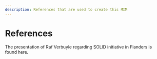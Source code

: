 ```yaml
---
description: References that are used to create this MIM
---
```


# References

The presentation of Raf Verbuyle regarding SOLID initiative in Flanders is found here.

